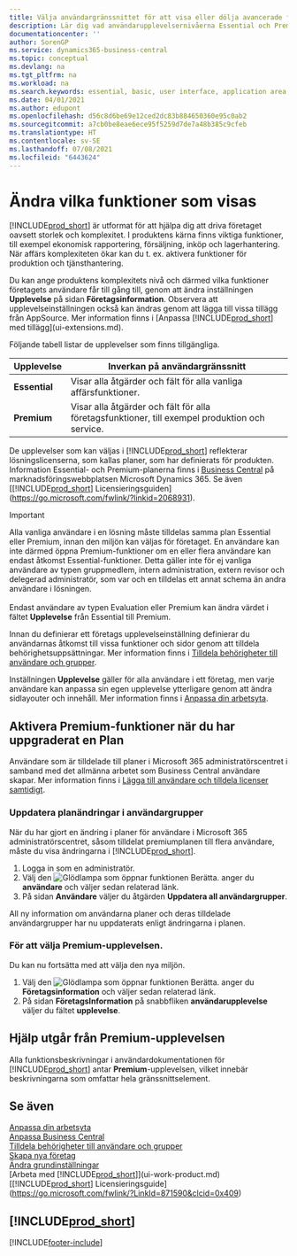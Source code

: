 ```yaml
---
title: Välja användargränssnittet för att visa eller dölja avancerade funktioner | Microsoft Docs
description: Lär dig vad användarupplevelsernivåerna Essential och Premium betyder för användargränssnitt, moduler och ditt företag.
documentationcenter: ''
author: SorenGP
ms.service: dynamics365-business-central
ms.topic: conceptual
ms.devlang: na
ms.tgt_pltfrm: na
ms.workload: na
ms.search.keywords: essential, basic, user interface, application area, experience
ms.date: 04/01/2021
ms.author: edupont
ms.openlocfilehash: d56c8d6be69e12ced2dc83b884650360e95c0ab2
ms.sourcegitcommit: a7cb0be8eae6ece95f5259d7de7a48b385c9cfeb
ms.translationtype: HT
ms.contentlocale: sv-SE
ms.lasthandoff: 07/08/2021
ms.locfileid: "6443624"
---
```

# <a name="change-which-features-are-displayed"></a>Ändra vilka funktioner som visas
[!INCLUDE[prod_short](includes/prod_short.md)] är utformat för att hjälpa dig att driva företaget oavsett storlek och komplexitet. I produktens kärna finns viktiga funktioner, till exempel ekonomisk rapportering, försäljning, inköp och lagerhantering. När affärs komplexiteten ökar kan du t. ex. aktivera funktioner för produktion och tjänsthantering.

Du kan ange produktens komplexitets nivå och därmed vilka funktioner företagets användare får till gång till, genom att ändra inställningen **Upplevelse** på sidan **Företagsinformation**. Observera att upplevelseinställningen också kan ändras genom att lägga till vissa tillägg från AppSource. Mer information finns i [Anpassa [!INCLUDE[prod_short](includes/prod_short.md)] med tillägg](ui-extensions.md).

Följande tabell listar de upplevelser som finns tillgängliga.

| Upplevelse | Inverkan på användargränssnitt |
| --- | --- |
| **Essential** |Visar alla åtgärder och fält för alla vanliga affärsfunktioner.|
| **Premium** |Visar alla åtgärder och fält för alla företagsfunktioner, till exempel produktion och service.|

De upplevelser som kan väljas i [!INCLUDE[prod_short](includes/prod_short.md)] reflekterar lösningslicenserna, som kallas planer, som har definierats för produkten. Information Essential- och Premium-planerna finns i [Business Central](https://go.microsoft.com/fwlink/?linkid=870242) på marknadsföringswebbplatsen Microsoft Dynamics 365. Se även [[!INCLUDE[prod_short](includes/prod_short.md)] Licensieringsguiden](https://go.microsoft.com/fwlink/?linkid=2068931).

> [!IMPORTANT]  
> Alla vanliga användare i en lösning måste tilldelas samma plan Essential eller Premium, innan den miljön kan väljas för företaget. En användare kan inte därmed öppna Premium-funktioner om en eller flera användare kan endast åtkomst Essential-funktioner. Detta gäller inte för ej vanliga användare av typen gruppmedlem, intern administration, extern revisor och delegerad administratör, som var och en tilldelas ett annat schema än andra användare i lösningen.<br /><br /> Endast användare av typen Evaluation eller Premium kan ändra värdet i fältet **Upplevelse** från Essential till Premium.

Innan du definierar ett företags upplevelseinställning definierar du användarnas åtkomst till vissa funktioner och sidor genom att tilldela behörighetsuppsättningar. Mer information finns i [Tilldela behörigheter till användare och grupper](ui-define-granular-permissions.md).

Inställningen **Upplevelse** gäller för alla användare i ett företag, men varje användare kan anpassa sin egen upplevelse ytterligare genom att ändra sidlayouter och innehåll. Mer information finns i [Anpassa din arbetsyta](ui-personalization-user.md).

## <a name="enabling-premium-features-after-upgrading-a-plan"></a>Aktivera Premium-funktioner när du har uppgraderat en Plan
Användare som är tilldelade till planer i Microsoft 365 administratörscentret i samband med det allmänna arbetet som Business Central användare skapar. Mer information finns i [Lägga till användare och tilldela licenser samtidigt](/microsoft-365/admin/add-users/add-users?view=o365-worldwide&preserve-view=true).

### <a name="to-update-plan-changes-in-users-groups"></a>Uppdatera planändringar i användargrupper
När du har gjort en ändring i planer för användare i Microsoft 365 administratörscentret, såsom tilldelat premiumplanen till flera användare, måste du visa ändringarna i [!INCLUDE[prod_short](includes/prod_short.md)].

1. Logga in som en administratör.
2. Välj den ![Glödlampa som öppnar funktionen Berätta.](media/ui-search/search_small.png "Berätta vad du vill göra") anger du **användare** och väljer sedan relaterad länk.
3. På sidan **Användare** väljer du åtgärden **Uppdatera all användargrupper**.

All ny information om användarna planer och deras tilldelade användargrupper har nu uppdaterats enligt ändringarna i planen.

### <a name="to-select-the-premium-experience"></a>För att välja Premium-upplevelsen.
Du kan nu fortsätta med att välja den nya miljön.
1. Välj den ![Glödlampa som öppnar funktionen Berätta.](media/ui-search/search_small.png "Berätta vad du vill göra") anger du **Företagsinformation** och väljer sedan relaterad länk.
2. På sidan **FöretagsInformation** på snabbfliken **användarupplevelse** väljer du fältet **upplevelse**.

## <a name="help-assumes-premium-experience"></a>Hjälp utgår från Premium-upplevelsen
Alla funktionsbeskrivningar i användardokumentationen för [!INCLUDE[prod_short](includes/prod_short.md)] antar **Premium**-upplevelsen, vilket innebär beskrivningarna som omfattar hela gränssnittselement.

## <a name="see-also"></a>Se även
[Anpassa din arbetsyta](ui-personalization-user.md)  
[Anpassa Business Central](ui-customizing-overview.md)  
[Tilldela behörigheter till användare och grupper](ui-define-granular-permissions.md)  
[Skapa nya företag](about-new-company.md)  
[Ändra grundinställningar](ui-change-basic-settings.md)  
[Arbeta med [!INCLUDE[prod_short](includes/prod_short.md)]](ui-work-product.md)  
[[!INCLUDE[prod_short](includes/prod_short.md)] Licensieringsguide](https://go.microsoft.com/fwlink/?LinkId=871590&clcid=0x409)

## [!INCLUDE[prod_short](includes/free_trial_md.md)]  


[!INCLUDE[footer-include](includes/footer-banner.md)]